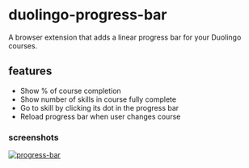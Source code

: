 # duolingo-progress-bar

A browser extension that adds a linear progress bar for your Duolingo courses.

## features

 - Show % of course completion
 - Show number of skills in course fully complete
 - Go to skill by clicking its dot in the progress bar
 - Reload progress bar when user changes course

### screenshots

<a href="https://ibb.co/rHkh8ys"><img src="https://i.ibb.co/KW6g4yw/progress-bar.png" alt="progress-bar" border="0">
